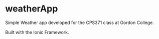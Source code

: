 # weatherApp
Simple Weather app developed for the CPS371 class at Gordon College.

Built with the Ionic Framework.
